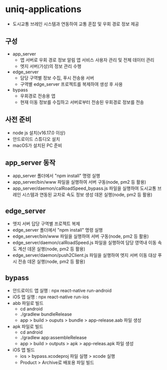 # uniq-applications
* 도시교통 브레인 시스템과 연동하여 교통 혼잡 및 우회 경로 정보 제공

## 구성
  * app_server
    * 앱 서버로 우회 경로 정보 알림 앱 서비스 사용자 관리 및 전체 데이터 관리
    * 엣지 서버(가상)의 정보 관리 수행
  * edge_server
    * 담당 구역별 정보 수집, 푸시 전송용 서버
    * 구역별 edge_server 프로젝트를 복제하여 생성 후 사용
  * bypass
    * 우회경로 전송용 앱
    * 현재 이동 정보를 수집하고 서버로부터 전송된 우회경로 정보를 전송

## 사전 준비
  * node js 설치(v16.17.0 이상)
  * 안드로이드 스튜디오 설치
  * macOS가 설치된 PC 준비

## app_server 동작
  * app_server 폴더에서 "npm install" 명령 실행
  * app_server/bin/www 파일을 실행하여 서버 구동(node, pm2 등 활용)
  * app_server/daemon/calRoadSpeed_bypass.js 파일을 실행하여 도시교통 브레인 시스템과 연동된 교차로 속도 정보 생성 데몬 실행(node, pm2 등 활용)

## edge_server
  * 엣지 서버 답당 구역별 프로젝트 복제
  * edge_server 폴더에서 "npm install" 명령 실행
  * edge_server/bin/www 파일을 실행하여 서버 구동(node, pm2 등 활용)
  * edge_server/daemon/calRoadSpeed.js 파일을 실행하여 담당 영역내 이동 속도 계산 데몬 실행(node, pm2 등 활용)
  * edge_server/daemon/push2Client.js 파일을 실행하여 엣지 서버 이동 대상 푸시 전송 데몬 실행(node, pm2 등 활용)

## bypass
  * 안드로이드 앱 실행 : npx react-native run-android
  * iOS 앱 실행 : npx react-native run-ios
  * abb 파일로 빌드
    * cd android
    * ./gradlew bundleRelease
    * app > build > ouputs > bundle > app-release.aab 파일 생성
  * apk 파일로 빌드
    * cd android
    * ./gradlew app:assembleRelease
    * app > build > outputs > apk > app-releas.apk 파일 생성
  * iOS 앱 빌드
    * ios > bypass.xcodeproj 파일 실행 > xcode 실행
    * Product > Archive로 배포용 파일 빌드